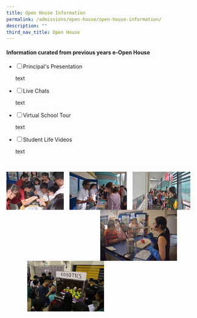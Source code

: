 ```yaml
---
title: Open House Information
permalink: /admissions/open-house/open-house-information/
description: ""
third_nav_title: Open House
---
```

#### **Information curated from previous years e-Open House**

<ul class="jekyllcodex\_accordion"><li><input type="checkbox" id="accordion1"><label for="accordion1">Principal's Presentation</label><div><p>  
text  
</p></div></li>  
<li><input type="checkbox" id="accordion2"><label for="accordion2">Live Chats</label><div><p>  
text  
</p></div></li><li><input type="checkbox" id="accordion3"><label for="accordion3">Virtual School Tour</label><div><p>  
text </p></div></li>  
  
<li><input type="checkbox" id="accordion4"><label for="accordion4">Student Life Videos</label><div><p>  
text  
</p></div></li>   </ul>

<img src="/images/openhse1.jpg" style="width:30%;margin-right:15px;" align = "left">
<img src="/images/openhse2.jpg" style="width:30%;margin-right:15px;" align = "left">
<img src="/images/openhse3.jpg" style="width:30%;margin-right:15px;" align = "left">

<br clear="left">

<img src="/images/openhse5.jpg" style="width:40%;margin-right:55px;" align = "right">
<img src="/images/openhse4.jpg" style="width:40%;margin-left:55px;" align = "left">

<br clear="left">
